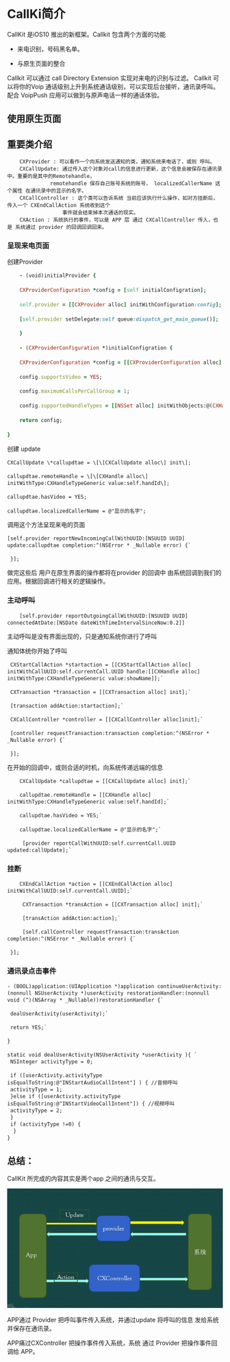 # CallKi简介

CallKit 是iOS10 推出的新框架。Callkit 包含两个方面的功能

* 来电识别，号码黑名单。

* 与原生页面的整合


Callkit 可以通过 call Directory Extension 实现对来电的识别与过滤。
Callkit 可以将你的Voip 通话级别上升到系统通话级别，可以实现后台接听，通讯录呼叫。
            配合 VoipPush 应用可以做到与原声电话一样的通话体验。

## 使用原生页面

## 重要类介绍

```
    CXProvider : 可以看作一个向系统发送通知的类，通知系统来电话了，或则 呼叫。 
    CXCallUpdate: 通过传入这个对象对call的信息进行更新，这个信息会被保存在通讯录中。重要的是其中的Remotehandle，
              remotehandle 保存自己账号系统的账号， localizedCallerName 这个属性 在通讯录中的显示的名字。 
    CXCallController : 这个类可以告诉系统 当前应该执行什么操作，如对方挂断后，传入一个 CXEndCallAction 系统收到这个
                  事件就会结束掉本次通话的现实。 
    CXAction : 系统执行的事件，可以是 APP 层 通过 CXCallController 传入，也是 系统通过 provider 的回调回调回来。

```

### 呈现来电页面

创建Provider

```ruby
    - (void)initialProvider {

    CXProviderConfiguration *config = [self initialConfigration];

    self.provider = [[CXProvider alloc] initWithConfiguration:config];

    [self.provider setDelegate:self queue:dispatch_get_main_queue()];

    }

    - (CXProviderConfiguration *)initialConfigration {

    CXProviderConfiguration *config = [[CXProviderConfiguration alloc]    initWithLocalizedName:self.appName];

    config.supportsVideo = YES;

    config.maximumCallsPerCallGroup = 1;

    config.supportedHandleTypes = [[NSSet alloc] initWithObjects:@(CXHandleTypePhoneNumber), nil];

    return config;

}

```

创建 update

```
CXCallUpdate \*callupdtae = \[\[CXCallUpdate alloc\] init\];

callupdtae.remoteHandle = \[\[CXHandle alloc\] initWithType:CXHandleTypeGeneric value:self.handId\];

callupdtae.hasVideo = YES;

callupdtae.localizedCallerName = @"显示的名字";
```

调用这个方法呈现来电的页面

    [self.provider reportNewIncomingCallWithUUID:[NSUUID UUID] update:callupdtae completion:^(NSError * _Nullable error) {`

     }];

做完这些后 用户在原生界面的操作都将在provider 的回调中 由系统回调到我们的应用。根据回调进行相关的逻辑操作。

### 主动呼叫

```
    [self.provider reportOutgoingCallWithUUID:[NSUUID UUID] connectedAtDate:[NSDate dateWithTimeIntervalSinceNow:0.2]] 
```

主动呼叫是没有界面出现的，只是通知系统你进行了呼叫

通知体统你开始了呼叫

     CXStartCallAction *startaction = [[CXStartCallAction alloc] initWithCallUUID:self.currentCall.UUID handle:[[CXHandle alloc] initWithType:CXHandleTypeGeneric value:showName]];`

     CXTransaction *transaction = [[CXTransaction alloc] init];`

     [transaction addAction:startaction];`

     CXCallController *controller = [[CXCallController alloc]init];`

     [controller requestTransaction:transaction completion:^(NSError * _Nullable error) {`

     }];

在开始的回调中，或则合适的时机，向系统传递远端的信息

        CXCallUpdate *callupdtae = [[CXCallUpdate alloc] init];`

        callupdtae.remoteHandle = [[CXHandle alloc] initWithType:CXHandleTypeGeneric value:self.handId];`

        callupdtae.hasVideo = YES;`

        callupdtae.localizedCallerName = @"显示的名字";`

         [provider reportCallWithUUID:self.currentCall.UUID updated:callUpdate];`

### 挂断

        CXEndCallAction *action = [[CXEndCallAction alloc] initWithCallUUID:self.currentCall.UUID];`

         CXTransaction *transAction = [[CXTransaction alloc] init];`

         [transAction addAction:action];`

         [self.callController requestTransaction:transAction completion:^(NSError * _Nullable error) {`

     }];

### 通讯录点击事件

    - (BOOL)application:(UIApplication *)application continueUserActivity:(nonnull NSUserActivity *)userActivity restorationHandler:(nonnull void (^)(NSArray * _Nullable))restorationHandler {`

     dealUserActivity(userActivity);`

     return YES;`

    } 

    static void dealUserActivity(NSUserActivity *userActivity ){ `
     NSInteger activityType = 0;

     if ([userActivity.activityType isEqualToString:@"INStartAudioCallIntent"] ) { //音频呼叫
     activityType = 1;
     }else if ([userActivity.activityType isEqualToString:@"INStartVideoCallIntent"]) { //视频呼叫
     activityType = 2;
     }
     if (activityType !=0) {
      }
    }

## 总结：

CallKit 所完成的内容其实是两个app 之间的通讯与交互。

![](/Callkit.png)



APP通过 Provider 把呼叫事件传入系统，并通过update 将呼叫的信息 发给系统并保存在通讯录。

APP痛过CXController 把操作事件传入系统，系统 通过 Provider 把操作事件回调给 APP。

